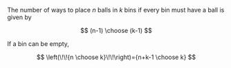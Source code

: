 The number of ways to place $n$ balls in $k$ bins if every bin must have a ball is given by

$$
(n-1) \choose (k-1)
$$

If a bin can be empty,

$$
\left(\!\!{n \choose k}\!\!\right)={n+k-1 \choose k}
$$